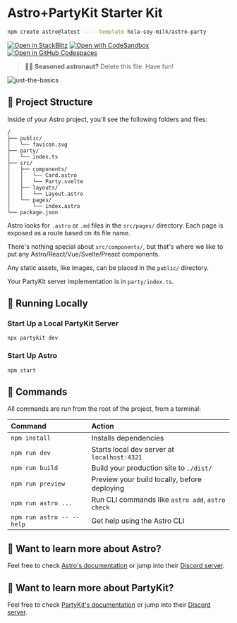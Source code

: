# Astro+PartyKit Starter Kit

```sh
npm create astro@latest -- --template hola-soy-milk/astro-party
```

[![Open in StackBlitz](https://developer.stackblitz.com/img/open_in_stackblitz.svg)](https://stackblitz.com/github/hola-soy-milk/astro-party)
[![Open with CodeSandbox](https://assets.codesandbox.io/github/button-edit-lime.svg)](https://codesandbox.io/p/sandbox/github/hola-soy-milk/astro-party)
[![Open in GitHub Codespaces](https://github.com/codespaces/badge.svg)](https://codespaces.new/hola-soy-milk/astro-party?devcontainer_path=.devcontainer/basics/devcontainer.json)

> 🧑‍🚀 **Seasoned astronaut?** Delete this file. Have fun!

![just-the-basics](https://github.com/withastro/astro/assets/2244813/a0a5533c-a856-4198-8470-2d67b1d7c554)

## 🚀 Project Structure

Inside of your Astro project, you'll see the following folders and files:

```text
/
├── public/
│   └── favicon.svg
├── party/
│   └── index.ts
├── src/
│   ├── components/
│   │   └── Card.astro
│   │   └── Party.svelte
│   ├── layouts/
│   │   └── Layout.astro
│   └── pages/
│       └── index.astro
└── package.json
```

Astro looks for `.astro` or `.md` files in the `src/pages/` directory. Each page is exposed as a route based on its file name.

There's nothing special about `src/components/`, but that's where we like to put any Astro/React/Vue/Svelte/Preact components.

Any static assets, like images, can be placed in the `public/` directory.

Your PartyKit server implementation is in `party/index.ts`.

## 🎈 Running Locally

### Start Up a Local PartyKit Server

    npx partykit dev

### Start Up Astro

    npm start

## 🧞 Commands

All commands are run from the root of the project, from a terminal:

| Command                   | Action                                           |
| :------------------------ | :----------------------------------------------- |
| `npm install`             | Installs dependencies                            |
| `npm run dev`             | Starts local dev server at `localhost:4321`      |
| `npm run build`           | Build your production site to `./dist/`          |
| `npm run preview`         | Preview your build locally, before deploying     |
| `npm run astro ...`       | Run CLI commands like `astro add`, `astro check` |
| `npm run astro -- --help` | Get help using the Astro CLI                     |

## 👀 Want to learn more about Astro?

Feel free to check [Astro's documentation](https://docs.astro.build) or jump into their [Discord server](https://astro.build/chat).

## 🎈 Want to learn more about PartyKit?

Feel free to check [PartyKit's documentation](https://docs.partykit.io/) or jump into their [Discord server](https://discord.gg/KDZb7J4uxJ).
